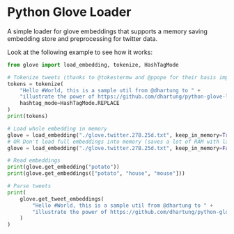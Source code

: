 # Python Glove Loader

A simple loader for glove embeddings that supports a memory saving embedding store and preprocessing for twitter data.

Look at the following example to see how it works:

```python
from glove import load_embedding, tokenize, HashTagMode

# Tokenize tweets (thanks to @tokestermw and @ppope for their basis implementation; see method docs)
tokens = tokenize(
    "Hello #World, this is a sample util from @dhartung to " +
    "illustrate the power of https://github.com/dhartung/python-glove-loader :)",
    hashtag_mode=HashTagMode.REPLACE
)
print(tokens)

# Load whole embedding in memory
glove = load_embedding("./glove.twitter.27B.25d.txt", keep_in_memory=True)
# OR Don't load full embeddings into memory (saves a lot of RAM with large embeddings)
glove = load_embedding("./glove.twitter.27B.25d.txt", keep_in_memory=False)

# Read embeddings
print(glove.get_embedding("potato"))
print(glove.get_embeddings(["potato", "house", "mouse"]))

# Parse tweets
print(
    glove.get_tweet_embeddings(
        "Hello #World, this is a sample util from @dhartung to " +
        "illustrate the power of https://github.com/dhartung/python-glove-loader :)"
    )
)
```